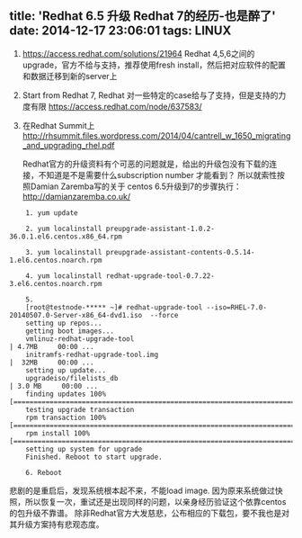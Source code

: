 title: 'Redhat 6.5 升级 Redhat 7的经历-也是醉了'
date: 2014-12-17 23:06:01
tags: LINUX
---

1. https://access.redhat.com/solutions/21964
   Redhat 4,5,6之间的upgrade，官方不给与支持，推荐使用fresh install，然后把对应软件的配置和数据迁移到新的server上

2. Start from Redhat 7,
   Redhat 对一些特定的case给与了支持，但是支持的力度有限 https://access.redhat.com/node/637583/

3. 在Redhat Summit上
   http://rhsummit.files.wordpress.com/2014/04/cantrell_w_1650_migrating_and_upgrading_rhel.pdf

   Redhat官方的升级资料有个可恶的问题就是，给出的升级包没有下载的连接，不知道是不是需要什么subscription number 才能看到？
   所以就索性按照Damian Zaremba写的关于 centos 6.5升级到7的步骤执行： http://damianzaremba.co.uk/

```
	1. yum update 

	2. yum localinstall preupgrade-assistant-1.0.2-36.0.1.el6.centos.x86_64.rpm

	3. yum localinstall preupgrade-assistant-contents-0.5.14-1.el6.centos.noarch.rpm

	4. yum localinstall redhat-upgrade-tool-0.7.22-3.el6.centos.noarch.rpm

	5. 
	[root@testnode-***** ~]# redhat-upgrade-tool --iso=RHEL-7.0-20140507.0-Server-x86_64-dvd1.iso  --force
	setting up repos...
	getting boot images...
	vmlinuz-redhat-upgrade-tool                                                                  | 4.7MB     00:00 ...
	initramfs-redhat-upgrade-tool.img                                                            |  32MB     00:00 ...
	setting up update...
	upgradeiso/filelists_db                                                                      | 3.0 MB     00:00 ...
	finding updates 100% [===========================================================================================]
	testing upgrade transaction
	rpm transaction 100% [===========================================================================================]
	rpm install 100% [===============================================================================================]
	setting up system for upgrade
	Finished. Reboot to start upgrade.

	6. Reboot
```

悲剧的是重启后，发现系统根本起不来，不能load image.
因为原来系统做过快照，所以恢复一次，重试还是出现同样的问题，以亲身经历验证这个依靠centos的包升级不靠谱。
除非Redhat官方大发慈悲，公布相应的下载包，要不我也是对其升级方案持有悲观态度。
